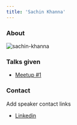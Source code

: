 ```yaml
---
title: 'Sachin Khanna'
---
```


### About

![sachin-khanna](/images/speakers/sachin-khanna.jpeg)

### Talks given

- [Meetup #1](/meetups/1)

### Contact

Add speaker contact links

- [Linkedin](https://www.linkedin.com/in/sachinkhanna43/)

